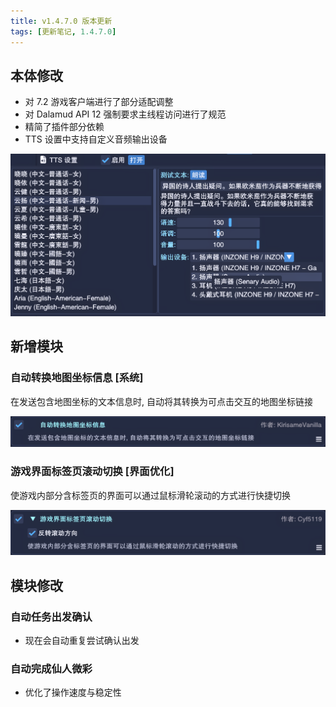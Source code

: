 ```yaml
---
title: v1.4.7.0 版本更新
tags: [更新笔记, 1.4.7.0]
---
```


## 本体修改

- 对 7.2 游戏客户端进行了部分适配调整
- 对 Dalamud API 12 强制要求主线程访问进行了规范
- 精简了插件部分依赖
- TTS 设置中支持自定义音频输出设备

![TTS-OutputDevice](/assets/Changelog/1.4.7.0/TTS-OutputDevice.png)

## 新增模块

### 自动转换地图坐标信息 [系统]

在发送包含地图坐标的文本信息时, 自动将其转换为可点击交互的地图坐标链接

![AutoConvertMapLink](/assets/Changelog/1.4.7.0/AutoConvertMapLink.png)

### 游戏界面标签页滚动切换 [界面优化]

使游戏内部分含标签页的界面可以通过鼠标滑轮滚动的方式进行快捷切换

![ScrollableTabs](/assets/Changelog/1.4.7.0/ScrollableTabs.png)

## 模块修改

### 自动任务出发确认

- 现在会自动重复尝试确认出发

### 自动完成仙人微彩

- 优化了操作速度与稳定性
